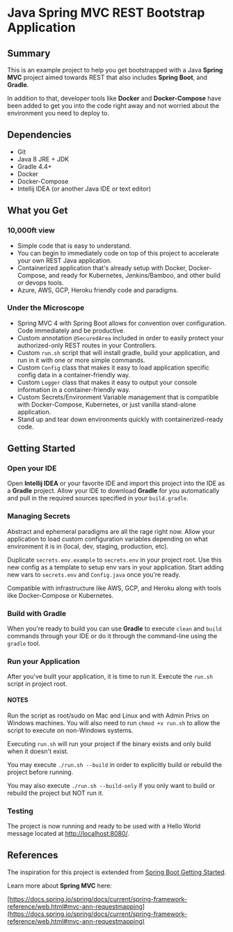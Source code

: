 # Java Spring MVC REST Bootstrap Application #

## Summary ##

This is an example project to help you get bootstrapped with a Java **Spring MVC** project aimed towards REST that also includes **Spring Boot**, and **Gradle**.

In addition to that, developer tools like **Docker** and **Docker-Compose** have been added to get you into the code right away and not worried about the environment you need to deploy to.

## Dependencies ##

* Git
* Java 8 JRE + JDK
* Gradle 4.4+
* Docker
* Docker-Compose
* Intellij IDEA (or another Java IDE or text editor)

## What you Get ##

### 10,000ft view ###

* Simple code that is easy to understand.
* You can begin to immediately code on top of this project to accelerate your own REST Java application.
* Containerized application that's already setup with Docker, Docker-Compose, and ready for Kubernetes, Jenkins/Bamboo, and other build or devops tools.
* Azure, AWS, GCP, Heroku friendly code and paradigms.

### Under the Microscope ###

* Spring MVC 4 with Spring Boot allows for convention over configuration. Code immediately and be productive.
* Custom annotation `@SecuredArea` included in order to easily protect your authorized-only REST routes in your Controllers.
* Custom `run.sh` script that will install gradle, build your application, and run in it with one or more simple commands.
* Custom `Config` class that makes it easy to load application specific config data in a container-friendly way.
* Custom `Logger` class that makes it easy to output your console information in a container-friendly way.
* Custom Secrets/Environment Variable management that is compatible with Docker-Compose, Kubernetes, or just vanilla stand-alone application.
* Stand up and tear down environments quickly with containerized-ready code.

## Getting Started ##

### Open your IDE ###

Open **Intellij IDEA** or your favorite IDE and import this project into the IDE as a **Gradle** project. Allow your IDE to download **Gradle** for you automatically and pull in the required sources specified in your `build.gradle`.

### Managing Secrets ###

Abstract and ephemeral paradigms are all the rage right now. Allow your application to load custom configuration variables depending on what environment it is in (local, dev, staging, production, etc).

Duplicate `secrets.env.example` to `secrets.env` in your project root. Use this new config as a template to setup env vars in your application. Start adding new vars to `secrets.env` and `Config.java` once you're ready.

Compatible with infrastructure like AWS, GCP, and Heroku along with tools like Docker-Compose or Kubernetes.

### Build with Gradle ###

When you're ready to build you can use **Gradle** to execute `clean` and `build` commands through your IDE or do it through the command-line using the `gradle` tool.

### Run your Application ###

After you've built your application, it is time to run it. Execute the `run.sh` script in project root.

#### NOTES ####

Run the script as root/sudo on Mac and Linux and with Admin Privs on Windows machines. You will also need to run `chmod +x run.sh` to allow the script to execute on non-Windows systems.

Executing `run.sh` will run your project if the binary exists and only build when it doesn't exist.

You may execute `./run.sh --build` in order to explicitly build or rebuild the project before running.

You may also execute `./run.sh --build-only` if you only want to build or rebuild the project but NOT run it.

### Testing ###

The project is now running and ready to be used with a Hello World message located at [http://localhost:8080/](http://localhost:8080/).

## References ##

The inspiration for this project is extended from [Spring Boot Getting Started](https://spring.io/guides/gs/spring-boot/).

Learn more about **Spring MVC** here:

[https://docs.spring.io/spring/docs/current/spring-framework-reference/web.html#mvc-ann-requestmapping](https://docs.spring.io/spring/docs/current/spring-framework-reference/web.html#mvc-ann-requestmapping)
